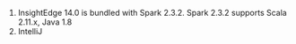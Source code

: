 

1. InsightEdge 14.0 is bundled with Spark 2.3.2. Spark 2.3.2 supports Scala 2.11.x, Java 1.8
1. IntelliJ

